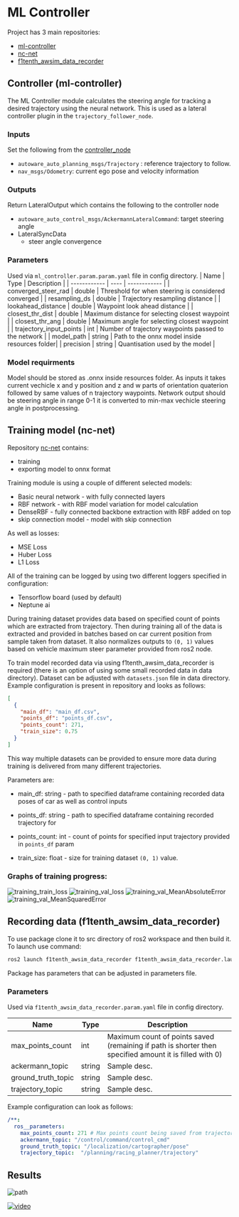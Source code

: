 # ML Controller

Project has 3 main repositories:

- [ml-controller](https://github.com/Gandhi444/ml_controller)
- [nc-net](https://github.com/SzymKwiatkowski/nc-net)
- [f1tenth_awsim_data_recorder](https://github.com/SzymKwiatkowski/f1tenth_awsim_data_recorder)

## Controller (ml-controller)

The ML Controller module calculates the steering angle for tracking a desired trajectory using the neural network. This is used as a lateral controller plugin in the `trajectory_follower_node`.

### Inputs

Set the following from the [controller_node](https://github.com/autowarefoundation/autoware.universe/blob/main/control/autoware_trajectory_follower_node/README.md)

- `autoware_auto_planning_msgs/Trajectory` : reference trajectory to follow.
- `nav_msgs/Odometry`: current ego pose and velocity information

### Outputs

Return LateralOutput which contains the following to the controller node

- `autoware_auto_control_msgs/AckermannLateralCommand`: target steering angle
- LateralSyncData
  - steer angle convergence
### Parameters
Used via `ml_controller.param.param.yaml` file in config directory.
| Name         | Type | Description  |
| ------------ | ---- | ------------ |
| converged_steer_rad | double  | Threshold for when steering is considered converged |
| resampling_ds | double | Trajectory resampling distance |
| lookahead_distance | double | Waypoint look ahead distance |
| closest_thr_dist | double | Maximum distance for selecting closest waypoint |
| closest_thr_ang | double | Maximum angle for selecting closest waypoint |
| trajectory_input_points | int | Number of trajectory waypoints passed to the network |
| model_path | string | Path to the onnx model inside resources folder|
| precision | string | Quantisation used by the model |
### Model requirments
Model should be stored as .onnx inside resources folder. As inputs it takes current vechicle x and y position and z and w parts of orientation quaterion followed by same values of n trajectory waypoints. Network output should be steering angle in range 0-1 it is converted to min-max vechicle steering angle in postprocessing.


## Training model (nc-net)

Repository [nc-net](https://github.com/SzymKwiatkowski/nc-net) contains:

- training
- exporting model to onnx format

Training module is using a couple of different selected models:

- Basic neural network - with fully connected layers
- RBF network - with RBF model variation for model calculation
- DenseRBF - fully connected backbone extraction with RBF added on top
- skip connection model - model with skip connection

As well as losses:

- MSE Loss
- Huber Loss
- L1 Loss

All of the training can be logged by using two different loggers specified in configuration:

- Tensorflow board (used by default)
- Neptune ai

During training dataset provides data based on specified count of points which are extracted from trajectory. Then during training all of the data is extracted and provided in batches based on car current position from sample taken from dataset.
It also normalizes outputs to `(0, 1)` values based on vehicle maximum steer parameter provided from ros2 node.

To train model recorded data via using f1tenth_awsim_data_recorder is required (there is an option of using some small recorded data in data directory).
Dataset can be adjusted with `datasets.json` file in data directory. Example configuration is present in repository and looks as follows:

```json
[
  {
    "main_df": "main_df.csv",
    "points_df": "points_df.csv",
    "points_count": 271,
    "train_size": 0.75
  }
]
```

This way multiple datasets can be provided to ensure more data during training is delivered from many different trajectories.

Parameters are:

- main_df: string - path to specified dataframe containing recorded data poses of car as well as control inputs

- points_df: string - path to specified dataframe containing recorded trajectory for

- points_count: int - count of points for specified input trajectory provided in `points_df` param

- train_size: float - size for training dataset `(0, 1)` value.



### Graphs of training progress:

![training_train_loss](https://drive.google.com/uc?id=1ocHg6WQ0RVlaMRy1dqV-7vdqmbCmxY60)
![training_val_loss](https://drive.google.com/uc?id=1B8tMjEj_D6eL4uA74DlyBCB074P7Buv-)
![training_val_MeanAbsoluteError](https://drive.google.com/uc?id=1FMEtSqvG8rU1dCNEtS-aiLOl_f3MoJ9m)
![training_val_MeanSquaredError](https://drive.google.com/uc?id=1P97p0PCNTjGr3m8iYPjCtzNRRAY0OO2x)


## Recording data (f1tenth_awsim_data_recorder)

To use package clone it to src directory of ros2 workspace and then build it. To launch use command:

```bash
ros2 launch f1tenth_awsim_data_recorder f1tenth_awsim_data_recorder.launch.py
```

Package has parameters that can be adjusted in parameters file.

### Parameters

Used via `f1tenth_awsim_data_recorder.param.yaml` file in config directory.

| Name               | Type   | Description                                                                                            |
| ------------------ | ------ | ------------------------------------------------------------------------------------------------------ |
| max_points_count   | int    | Maximum count of points saved (remaining if path is shorter then specified amount it is filled with 0) |
| ackermann_topic    | string | Sample desc.                                                                                           |
| ground_truth_topic | string | Sample desc.                                                                                           |
| trajectory_topic   | string | Sample desc.                                                                                           |

Example configuration can look as follows:

```yaml
/**:
  ros__parameters:
    max_points_count: 271 # Max points count being saved from trajectory topic
    ackermann_topic: "/control/command/control_cmd"
    ground_truth_topic: "/localization/cartographer/pose"
    trajectory_topic:  "/planning/racing_planner/trajectory"
```

## Results

![path](https://drive.google.com/uc?id=1QJhVIzstqd__Oz3wGPACxJAX7k7uv3w8)

[![video](https://img.youtube.com/vi/nCAl3mee5yo/0.jpg)](https://www.youtube.com/watch?v=nCAl3mee5yo)
